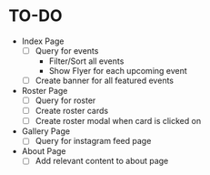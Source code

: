 # TO-DO

- Index Page
  - [ ] Query for events
    - Filter/Sort all events
    - Show Flyer for each upcoming event
  - [ ] Create banner for all featured events
- Roster Page
  - [ ] Query for roster
  - [ ] Create roster cards
  - [ ] Create roster modal when card is clicked on
- Gallery Page
  - [ ] Query for instagram feed page
- About Page
  - [ ] Add relevant content to about page
